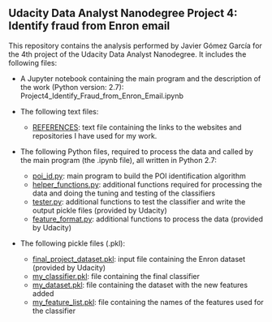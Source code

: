 ## Udacity Data Analyst Nanodegree Project 4: Identify fraud from Enron email ##

This repository contains the analysis performed by Javier Gómez García for the 4th project of the Udacity Data Analyst Nanodegree.
It includes the following files:

* A Jupyter notebook containing the main program and the description of the work (Python version: 2.7):
    Project4_Identify_Fraud_from_Enron_Email.ipynb

* The following text files:
    * [REFERENCES](REFERENCES.md): text file containing the links to the websites and repositories I have used for my work.

* The following Python files, required to process the data and called by the main program (the .ipynb file), all written in Python 2.7:
    * [poi_id.py](poi_id.py): main program to build the POI identification algorithm
    * [helper_functions.py](helper_functions.py): additional functions required for processing the data and doing the tuning and testing of the classifiers
    * [tester.py](tester.py): additional functions to test the classifier and write the output pickle files (provided by Udacity)
    * [feature_format.py](feature_format.py): additional functions to process the data (provided by Udacity)
	
* The following pickle files (.pkl):
    * [final_project_dataset.pkl](final_project_dataset.pkl): input file containing the Enron dataset (provided by Udacity)
    * [my_classifier.pkl](my_classifier.pkl): file containing the final classifier
    * [my_dataset.pkl](my_dataset.pkl): file containing the dataset with the new features added
    * [my_feature_list.pkl](my_feature_list.pkl): file containing the names of the features used for the classifier